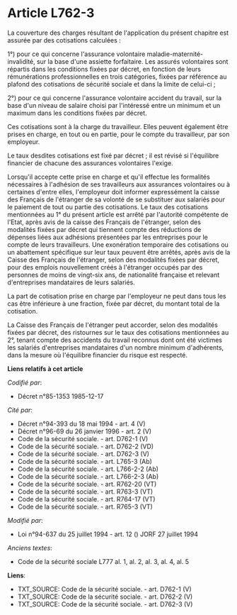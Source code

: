 # Article L762-3

La couverture des charges résultant de l'application du présent chapitre est assurée par des cotisations calculées : 

1°) pour ce qui concerne l'assurance volontaire maladie-maternité-invalidité, sur la base d'une assiette forfaitaire. Les
assurés volontaires sont répartis dans les conditions fixées par décret, en fonction de leurs rémunérations professionnelles
en trois catégories, fixées par référence au plafond des cotisations de sécurité sociale et dans la limite de celui-ci ; 

2°) pour ce qui concerne l'assurance volontaire accident du travail, sur la base d'un niveau de salaire choisi par
l'intéressé entre un minimum et un maximum dans les conditions fixées par décret. 

Ces cotisations sont à la charge   du travailleur. Elles peuvent également être prises en charge, en tout ou en partie, pour
le compte du travailleur, par son employeur. 

Le taux desdites cotisations est fixé par décret ; il est révisé si l'équilibre financier de chacune des assurances
volontaires l'exige. 

Lorsqu'il accepte cette prise en charge et qu'il effectue les formalités nécessaires à l'adhésion de ses travailleurs aux
assurances volontaires ou à certaines d'entre elles, l'employeur doit informer expressément la caisse des Français de
l'étranger de sa volonté de se substituer aux salariés pour le paiement de tout ou partie des cotisations. Le taux des
cotisations mentionnées au 1° du présent article est arrêté par l'autorité compétente de l'Etat, après avis de la caisse des
Français de l'étranger, selon des modalités fixées par décret qui tiennent compte des réductions de dépenses liées aux
adhésions présentées par les entreprises pour le compte de leurs travailleurs. Une exonération temporaire des cotisations ou
un abattement spécifique sur leur taux peuvent être arrêtés, après avis de la Caisse des Français de l'étranger, selon des
modalités fixées par décret, pour des emplois nouvellement créés à l'étranger occupés par des personnes de moins de vingt-six
ans, de nationalité française et relevant d'entreprises mandataires de leurs salariés. 

La part de cotisation prise en charge par l'employeur ne peut dans tous les cas être inférieure à une fraction, fixée par
décret, du montant total de la cotisation. 

La Caisse des Français de l'étranger peut accorder, selon des modalités fixées par décret, des ristournes sur le taux des
cotisations mentionnées au 2°, tenant compte des accidents du travail reconnus dont ont été victimes les salariés
d'entreprises mandataires d'un nombre minimum d'adhérents, dans la mesure où l'équilibre financier du risque est respecté.

**Liens relatifs à cet article**

_Codifié par_:

  - Décret n°85-1353 1985-12-17

_Cité par_:

  - Décret n°94-393 du 18 mai 1994 - art. 4 (V)
  - Décret n°96-69 du 26 janvier 1996 - art. 2 (V)
  - Code de la sécurité sociale. - art. D762-1 (V)
  - Code de la sécurité sociale. - art. D762-2 (VD)
  - Code de la sécurité sociale. - art. D762-3 (V)
  - Code de la sécurité sociale. - art. L765-3 (Ab)
  - Code de la sécurité sociale. - art. L766-2-2 (Ab)
  - Code de la sécurité sociale. - art. L766-2-3 (Ab)
  - Code de la sécurité sociale. - art. R762-20 (VT)
  - Code de la sécurité sociale. - art. R763-3 (VT)
  - Code de la sécurité sociale. - art. R764-17 (VT)
  - Code de la sécurité sociale. - art. R765-3 (VT)

_Modifié par_:

  - Loi n°94-637 du 25 juillet 1994 - art. 12 () JORF 27 juillet 1994

_Anciens textes_:

  - Code de la sécurité sociale L777 al. 1, al. 2, al. 3, al. 4, al. 5

**Liens**:

  - TXT_SOURCE: Code de la sécurité sociale. - art. D762-1 (V)
  - TXT_SOURCE: Code de la sécurité sociale. - art. D762-2 (V)
  - TXT_SOURCE: Code de la sécurité sociale. - art. D762-3 (V)
